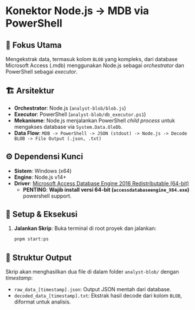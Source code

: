 # Konektor Node.js -> MDB via PowerShell

## 🎯 **Fokus Utama**
Mengekstrak data, termasuk kolom `BLOB` yang kompleks, dari database Microsoft Access (.mdb) menggunakan Node.js sebagai *orchestrator* dan PowerShell sebagai *executor*.

## 🏗️ **Arsitektur**
- **Orchestrator**: Node.js (`analyst-blob/blob.js`)
- **Executor**: PowerShell (`analyst-blob/db_executor.ps1`)
- **Mekanisme**: Node.js menjalankan PowerShell *child process* untuk mengakses database via `System.Data.OleDb`.
- **Data Flow**: `MDB -> PowerShell -> JSON (stdout) -> Node.js -> Decode BLOB -> File Output (.json, .txt)`

## ⚙️ **Dependensi Kunci**
- **Sistem**: Windows (x64)
- **Engine**: Node.js v14+
- **Driver**: [Microsoft Access Database Engine 2016 Redistributable (64-bit)](https://www.microsoft.com/en-us/download/details.aspx?id=54920)
    - **PENTING**: **Wajib install versi 64-bit (`accessdatabaseengine_X64.exe`)** powershell support.

## 🚀 **Setup & Eksekusi**
1.  **Jalankan Skrip**: Buka terminal di root proyek dan jalankan:
    ```bash
    pnpm start:ps
    ```

## 📄 **Struktur Output**
Skrip akan menghasilkan dua file di dalam folder `analyst-blob/` dengan *timestamp*:
-   `raw_data_[timestamp].json`: Output JSON mentah dari database.
-   `decoded_data_[timestamp].txt`: Ekstrak hasil decode dari kolom `BLOB`, diformat untuk analisis.
